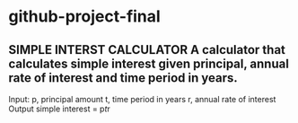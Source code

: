 # github-project-final
SIMPLE INTERST CALCULATOR
A calculator that calculates simple interest given principal, annual rate of interest and time period in years.
-----------------------------------------------------------------------------------------------------------------------------------------------------------------------------------------------------------------------
Input:
   p, principal amount
   t, time period in years
   r, annual rate of interest
Output
   simple interest = p*t*r
